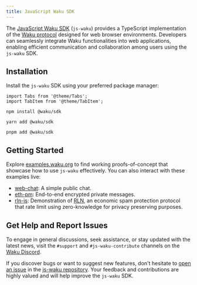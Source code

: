 ```yaml
---
title: JavaScript Waku SDK
---
```


The [JavaScript Waku SDK](https://github.com/waku-org/js-waku) (`js-waku`) provides a TypeScript implementation of the [Waku protocol](/) designed for web browser environments. Developers can seamlessly integrate Waku functionalities into web applications, enabling efficient communication and collaboration among users using the `js-waku` SDK.

## Installation

Install the `js-waku` SDK using your preferred package manager:

```mdx-code-block
import Tabs from '@theme/Tabs';
import TabItem from '@theme/TabItem';
```

<Tabs>
<TabItem value="npm" label="npm">

```shell
npm install @waku/sdk
```

</TabItem>
<TabItem value="yarn" label="Yarn">

```shell
yarn add @waku/sdk
```

</TabItem>
<TabItem value="pnpm" label="pnpm">

```shell
pnpm add @waku/sdk
```

</TabItem>
</Tabs>

## Getting Started

Explore [examples.waku.org](https://examples.waku.org) to find working proofs-of-concept that showcase how to use `js-waku` effectively. You can also interact with these examples live:

- [web-chat](https://examples.waku.org/web-chat): A simple public chat.
- [eth-pm](https://examples.waku.org/eth-pm): End-to-end encrypted private messages.
- [rln-js](https://examples.waku.org/rln-js): Demonstration of [RLN](https://rfc.vac.dev/spec/32/), an economic spam protection protocol that rate limit using zero-knowledge for privacy preserving purposes.

## Get Help and Report Issues

To engage in general discussions, seek assistance, or stay updated with the latest news, visit the `#support` and `#js-waku-contribute` channels on the [Waku Discord](https://discord.waku.org).

If you discover bugs or want to suggest new features, don't hesitate to [open an issue](https://github.com/waku-org/js-waku/issues/new/) in the [js-waku repository](https://github.com/waku-org/js-waku). Your feedback and contributions are highly valued and will help improve the `js-waku` SDK.